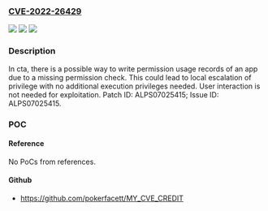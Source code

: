 ### [CVE-2022-26429](https://cve.mitre.org/cgi-bin/cvename.cgi?name=CVE-2022-26429)
![](https://img.shields.io/static/v1?label=Product&message=MT6580%2C%20MT6735%2C%20MT6739%2C%20MT6757%2C%20MT6761%2C%20MT6762%2C%20MT6763%2C%20MT6765%2C%20MT6768%2C%20MT6769%2C%20MT6771%2C%20MT6779%2C%20MT6781%2C%20MT6785%2C%20MT6833%2C%20MT6853%2C%20MT6855%2C%20MT6873%2C%20MT6875%2C%20MT6877%2C%20MT6879%2C%20MT6883%2C%20MT6885%2C%20MT6889%2C%20MT6893%2C%20MT6895%2C%20MT6983%2C%20MT8168%2C%20MT8173%2C%20MT8185%2C%20MT8321%2C%20MT8365%2C%20MT8385%2C%20MT8765%2C%20MT8766%2C%20MT8768%2C%20MT8786%2C%20MT8788%2C%20MT8789%2C%20MT8791%2C%20MT8797&color=blue)
![](https://img.shields.io/static/v1?label=Version&message=n%2Fa&color=blue)
![](https://img.shields.io/static/v1?label=Vulnerability&message=Elevation%20of%20Privilege&color=brighgreen)

### Description

In cta, there is a possible way to write permission usage records of an app due to a missing permission check. This could lead to local escalation of privilege with no additional execution privileges needed. User interaction is not needed for exploitation. Patch ID: ALPS07025415; Issue ID: ALPS07025415.

### POC

#### Reference
No PoCs from references.

#### Github
- https://github.com/pokerfacett/MY_CVE_CREDIT

